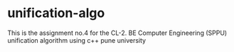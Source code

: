 # unification-algo
This is the assignment no.4 for the CL-2. BE Computer Engineering (SPPU)
unification algorithm using c++
pune university
